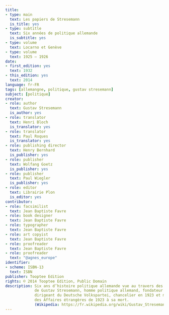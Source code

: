 ```yaml
---
title:
- type: main
  text: Les papiers de Stresemann
  is_title: yes
- type: subtitle
  text: Six années de politique allemande
  is_subtitle: yes
- type: volume
  text: Locarno et Genève
- type: volume
  text: 1925 – 1926
date:
- first_edition: yes
  text: 1932
- this_edition: yes
  text: 2014
language: fr-FR
tags: [allemangne, politique, gustav stresemann]
subject: [politique]
creator:
- role: author
  text: Gustav Stresemann
  is_author: yes
- role: translator
  text: Henri Bloch
  is_translator: yes
- role: translator
  text: Paul Roques
  is_translator: yes
- role: publishing director
  text: Henry Bernhard
  is_publisher: yes
- role: publisher
  text: Wolfang Goetz
  is_publisher: yes
- role: publisher
  text: Paul Wiegler
  is_publisher: yes
- role: editor
  text: Librairie Plon
  is_editor: yes
contributor:
- role: facsimilist
  text: Jean Baptiste Favre
- role: book designer
  text: Jean Baptiste Favre
- role: typographer
  text: Jean Baptiste Favre
- role: art copyist
  text: Jean Baptiste Favre
- role: proofreader
  text: Jean Baptiste Favre
- role: proofreader
  text: "@agnes_europe"
identifier:
- scheme: ISBN-13
  text: ISBN
publisher: Tooptee Edition
rights: © 2014 Tooptee Edition, Public Domain
description: Six ans d’histoire politique allemande vue au travers des archives
             de Gustav Stresemann, homme politique allemand, fondateur et
             dirigeant du Deutsche Volkspartei, chancelier en 1923 et ministre 
             des Affaires étrangères de 1923 à sa mort.
             (Wikipedia: https://fr.wikipedia.org/wiki/Gustav_Stresemann).
---
```

